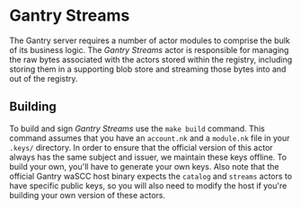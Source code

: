 # Gantry Streams

The Gantry server requires a number of actor modules to comprise the bulk of its business logic. The _Gantry Streams_ actor is responsible for managing the raw bytes associated with the actors stored within the registry, including storing them in a supporting blob store and streaming those bytes into and out of the registry.

## Building

To build and sign _Gantry Streams_ use the `make build` command. This command assumes that you have an `account.nk` and a `module.nk` file in your `.keys/` directory. In order to ensure that the official version of this actor always has the same subject and issuer, we maintain these keys offline. To build your own, you'll have to generate your own keys. Also note that the official Gantry waSCC host binary expects the `catalog` and `streams` actors to have specific public keys, so you will also need to modify the host if you're building your own version of these actors.

